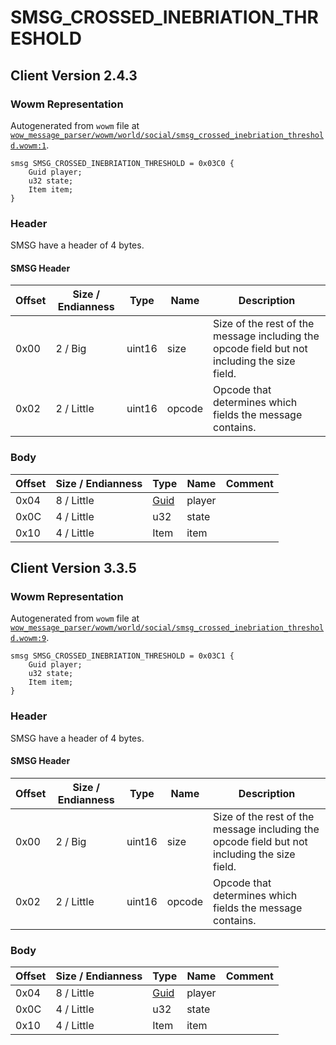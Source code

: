 # SMSG_CROSSED_INEBRIATION_THRESHOLD

## Client Version 2.4.3

### Wowm Representation

Autogenerated from `wowm` file at [`wow_message_parser/wowm/world/social/smsg_crossed_inebriation_threshold.wowm:1`](https://github.com/gtker/wow_messages/tree/main/wow_message_parser/wowm/world/social/smsg_crossed_inebriation_threshold.wowm#L1).
```rust,ignore
smsg SMSG_CROSSED_INEBRIATION_THRESHOLD = 0x03C0 {
    Guid player;
    u32 state;
    Item item;
}
```
### Header

SMSG have a header of 4 bytes.

#### SMSG Header

| Offset | Size / Endianness | Type   | Name   | Description |
| ------ | ----------------- | ------ | ------ | ----------- |
| 0x00   | 2 / Big           | uint16 | size   | Size of the rest of the message including the opcode field but not including the size field.|
| 0x02   | 2 / Little        | uint16 | opcode | Opcode that determines which fields the message contains.|

### Body

| Offset | Size / Endianness | Type | Name | Comment |
| ------ | ----------------- | ---- | ---- | ------- |
| 0x04 | 8 / Little | [Guid](../types/packed-guid.md) | player |  |
| 0x0C | 4 / Little | u32 | state |  |
| 0x10 | 4 / Little | Item | item |  |

## Client Version 3.3.5

### Wowm Representation

Autogenerated from `wowm` file at [`wow_message_parser/wowm/world/social/smsg_crossed_inebriation_threshold.wowm:9`](https://github.com/gtker/wow_messages/tree/main/wow_message_parser/wowm/world/social/smsg_crossed_inebriation_threshold.wowm#L9).
```rust,ignore
smsg SMSG_CROSSED_INEBRIATION_THRESHOLD = 0x03C1 {
    Guid player;
    u32 state;
    Item item;
}
```
### Header

SMSG have a header of 4 bytes.

#### SMSG Header

| Offset | Size / Endianness | Type   | Name   | Description |
| ------ | ----------------- | ------ | ------ | ----------- |
| 0x00   | 2 / Big           | uint16 | size   | Size of the rest of the message including the opcode field but not including the size field.|
| 0x02   | 2 / Little        | uint16 | opcode | Opcode that determines which fields the message contains.|

### Body

| Offset | Size / Endianness | Type | Name | Comment |
| ------ | ----------------- | ---- | ---- | ------- |
| 0x04 | 8 / Little | [Guid](../types/packed-guid.md) | player |  |
| 0x0C | 4 / Little | u32 | state |  |
| 0x10 | 4 / Little | Item | item |  |

